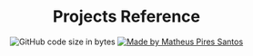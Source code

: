 <h1 align="center"> Projects Reference </h1>

<p align="center">

  <img alt="GitHub code size in bytes" src="https://img.shields.io/github/last-commit/MathPSantos/projects-references">

  <a href="https://www.linkedin.com/in/mathpsantos/">
    <img alt="Made by Matheus Pires Santos" src="https://img.shields.io/badge/made%20by-MathPSantos-%2304D361?color=lightgrey">
  </a>
</p>
